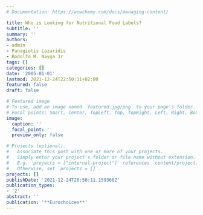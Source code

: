 ```yaml
---
# Documentation: https://wowchemy.com/docs/managing-content/

title: Who is Looking for Nutritional Food Labels?
subtitle: ''
summary: ''
authors:
- admin
- Panagiotis Lazaridis
- Rodolfo M. Nayga Jr
tags: []
categories: []
date: '2005-01-01'
lastmod: 2021-12-24T22:50:11+02:00
featured: false
draft: false

# Featured image
# To use, add an image named `featured.jpg/png` to your page's folder.
# Focal points: Smart, Center, TopLeft, Top, TopRight, Left, Right, BottomLeft, Bottom, BottomRight.
image:
  caption: ''
  focal_point: ''
  preview_only: false

# Projects (optional).
#   Associate this post with one or more of your projects.
#   Simply enter your project's folder or file name without extension.
#   E.g. `projects = ["internal-project"]` references `content/project/deep-learning/index.md`.
#   Otherwise, set `projects = []`.
projects: []
publishDate: '2021-12-24T20:50:11.159368Z'
publication_types:
- '2'
abstract: ''
publication: '**Eurochoices**'
---
```

